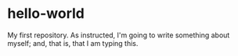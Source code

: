 # hello-world
My first repository.
As instructed, I'm going to write something about myself; and, that is, that I am typing this. 
